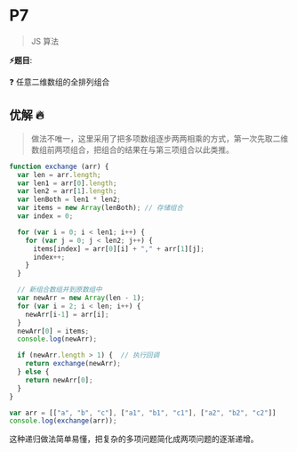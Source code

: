 # P7

> JS 算法

**⚡题目**:

❓ 任意二维数组的全排列组合

## 优解 🔥

> 做法不唯一，这里采用了把多项数组逐步两两相乘的方式，第一次先取二维数组前两项组合，把组合的结果在与第三项组合以此类推。

```js
function exchange (arr) {
  var len = arr.length;
  var len1 = arr[0].length;
  var len2 = arr[1].length;
  var lenBoth = len1 * len2;
  var items = new Array(lenBoth); // 存储组合
  var index = 0;

  for (var i = 0; i < len1; i++) {
    for (var j = 0; j < len2; j++) {
      items[index] = arr[0][i] + "," + arr[1][j];
      index++;
    }
  }

  // 新组合数组并到原数组中
  var newArr = new Array(len - 1);
  for (var i = 2; i < len; i++) {
    newArr[i-1] = arr[i];
  }
  newArr[0] = items;
  console.log(newArr);

  if (newArr.length > 1) {  // 执行回调
    return exchange(newArr);
  } else {
    return newArr[0];
  }
}

var arr = [["a", "b", "c"], ["a1", "b1", "c1"], ["a2", "b2", "c2"]]
console.log(exchange(arr));
```

这种递归做法简单易懂，把复杂的多项问题简化成两项问题的逐渐递增。
